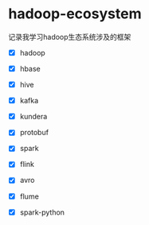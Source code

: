 # hadoop-ecosystem
记录我学习hadoop生态系统涉及的框架


- [x] hadoop
- [x] hbase
- [x] hive
- [x] kafka
- [x] kundera
- [x] protobuf
- [x] spark
- [x] flink
- [x] avro
- [x] flume
- [x] spark-python


